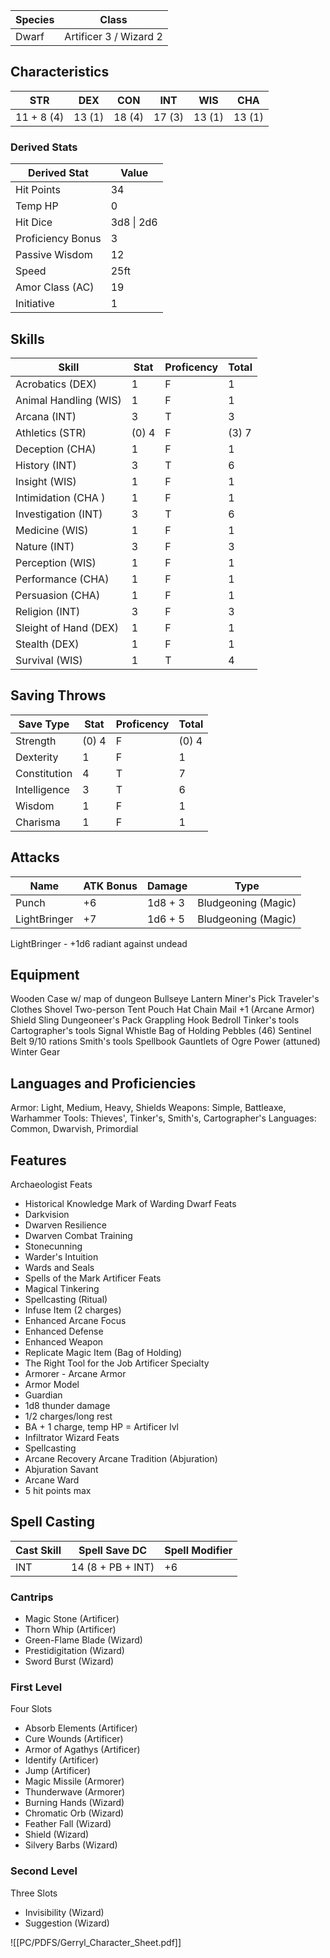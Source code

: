 
| Species | Class                  |
| ------- | ---------------------- |
| Dwarf   | Artificer 3 / Wizard 2 |

## Characteristics

| STR        | DEX    | CON    | INT    | WIS    | CHA    |
| ---------- | ------ | ------ | ------ | ------ | ------ |
| 11 + 8 (4) | 13 (1) | 18 (4) | 17 (3) | 13 (1) | 13 (1) |

### Derived Stats

| Derived Stat      | Value      |
| ----------------- | ---------- |
| Hit Points        | 34         |
| Temp HP           | 0          |
| Hit Dice          | 3d8 \| 2d6 |
| Proficiency Bonus | 3          |
| Passive Wisdom    | 12         |
| Speed             | 25ft       |
| Amor Class (AC)   | 19         |
| Initiative        | 1          |

## Skills

| Skill                 | Stat  | Proficency | Total |
| --------------------- | ----- | ---------- | ----- |
| Acrobatics (DEX)      | 1     | F          | 1     |
| Animal Handling (WIS) | 1     | F          | 1     |
| Arcana (INT)          | 3     | T          | 3     |
| Athletics (STR)       | (0) 4 | F          | (3) 7 |
| Deception (CHA)       | 1     | F          | 1     |
| History (INT)         | 3     | T          | 6     |
| Insight (WIS)         | 1     | F          | 1     |
| Intimidation (CHA )   | 1     | F          | 1     |
| Investigation (INT)   | 3     | T          | 6     |
| Medicine (WIS)        | 1     | F          | 1     |
| Nature (INT)          | 3     | F          | 3     |
| Perception (WIS)      | 1     | F          | 1     |
| Performance (CHA)     | 1     | F          | 1     |
| Persuasion (CHA)      | 1     | F          | 1     |
| Religion (INT)        | 3     | F          | 3     |
| Sleight of Hand (DEX) | 1     | F          | 1     |
| Stealth (DEX)         | 1     | F          | 1     |
| Survival (WIS)        | 1     | T          | 4     |

## Saving Throws

| Save Type    | Stat  | Proficency | Total |
| ------------ | ----- | ---------- | ----- |
| Strength     | (0) 4 | F          | (0) 4 |
| Dexterity    | 1     | F          | 1     |
| Constitution | 4     | T          | 7     |
| Intelligence | 3     | T          | 6     |
| Wisdom       | 1     | F          | 1     |
| Charisma     | 1     | F          | 1     |

## Attacks

| Name         | ATK Bonus | Damage  | Type                |
| ------------ | --------- | ------- | ------------------- |
| Punch        | +6        | 1d8 + 3 | Bludgeoning (Magic) |
| LightBringer | +7        | 1d6 + 5 | Bludgeoning (Magic) |
LightBringer - +1d6 radiant against undead


## Equipment

Wooden Case w/ map of dungeon 
Bullseye Lantern 
Miner's Pick 
Traveler's Clothes 
Shovel 
Two-person Tent 
Pouch 
Hat 
Chain Mail +1 (Arcane Armor) 
Shield 
Sling 
Dungeoneer's Pack 
Grappling Hook 
Bedroll 
Tinker's tools 
Cartographer's tools 
Signal Whistle
Bag of Holding 
Pebbles (46) 
Sentinel Belt 
9/10 rations 
Smith's tools 
Spellbook 
Gauntlets of Ogre Power (attuned) 
Winter Gear

## Languages and Proficiencies

Armor: Light, Medium, Heavy, Shields 
Weapons: Simple, Battleaxe, Warhammer 
Tools: Thieves', Tinker's, Smith's, Cartographer's 
Languages: Common, Dwarvish, Primordial


## Features

Archaeologist Feats
- Historical Knowledge 
Mark of Warding Dwarf Feats
- Darkvision
- Dwarven Resilience
- Dwarven Combat Training 
- Stonecunning
- Warder's Intuition
- Wards and Seals
- Spells of the Mark
Artificer Feats
- Magical Tinkering
- Spellcasting (Ritual)
- Infuse Item (2 charges)
- Enhanced Arcane Focus
- Enhanced Defense
- Enhanced Weapon
- Replicate Magic Item (Bag of Holding)
- The Right Tool for the Job
Artificer Specialty
- Armorer - Arcane Armor
- Armor Model
- Guardian
- 1d8 thunder damage
- 1/2 charges/long rest
- BA + 1 charge, temp HP = Artificer lvl 
- Infiltrator
Wizard Feats
- Spellcasting
- Arcane Recovery
Arcane Tradition (Abjuration) 
- Abjuration Savant 
- Arcane Ward
- 5 hit points max

## Spell Casting

| Cast Skill | Spell Save DC     | Spell Modifier |
| ---------- | ----------------- | -------------- |
| INT        | 14 (8 + PB + INT) | +6             |

### Cantrips

- Magic Stone (Artificer)
- Thorn Whip (Artificer)
- Green-Flame Blade (Wizard)
- Prestidigitation (Wizard)
- Sword Burst (Wizard)
### First Level 
Four Slots
- Absorb Elements (Artificer)
- Cure Wounds (Artificer)
- Armor of Agathys (Artificer)
- Identify (Artificer)
- Jump (Artificer)
- Magic Missile (Armorer)
- Thunderwave (Armorer)
- Burning Hands (Wizard)
- Chromatic Orb (Wizard)
- Feather Fall (Wizard)
- Shield (Wizard)
- Silvery Barbs (Wizard)
### Second Level
Three Slots
- Invisibility (Wizard)
- Suggestion (Wizard)

![[PC/PDFS/Gerryl_Character_Sheet.pdf]]